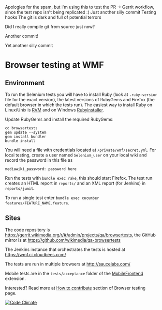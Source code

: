 Apologies for the spam, but I'm using this to test the PR -> Gerrit workflow, since the test repo isn't being replicated :(
Just another silly commit
Testing hooks
The git is dark and full of potential terrors

Did I really compile git from source just now?

Another commit!

Yet another silly commit
# Browser testing at WMF

## Environment

To run the Selenium tests you will have to install Ruby (look at `.ruby-version` file for the exact version), the latest versions of RubyGems and Firefox (the default browser in which the tests run). The easiest way to install Ruby on Linux/Unix is [RVM](https://rvm.io/) and on Windows [RubyInstaller](http://rubyinstaller.org/).

Update RubyGems and install the required RubyGems:

    cd browsertests
    gem update --system
    gem install bundler
    bundle install

You will need a file with credentials located at `/private/wmf/secret.yml`. For local testing, create a user named `Selenium_user` on your local wiki and record the password in this file as

    mediawiki_password: password here

Run the tests with `bundle exec rake`, this should start Firefox.
The test run creates an HTML report in `reports/` and an XML report (for Jenkins) in `reports/junit`.

To run a single test enter `bundle exec cucumber features/FEATURE_NAME.feature`.

## Sites

The code repository is https://gerrit.wikimedia.org/r/#/admin/projects/qa/browsertests, the GitHub mirror is at https://github.com/wikimedia/qa-browsertests

The Jenkins instance that orchestrates the tests is hosted at https://wmf.ci.cloudbees.com/

The tests are run in multiple browsers at http://saucelabs.com/

Mobile tests are in the `tests/acceptance` folder of the [MobileFrontend](https://github.com/wikimedia/mediawiki-extensions-MobileFrontend) extension.

Interested? Read more at [How to contribute](http://www.mediawiki.org/wiki/QA/Browser_testing#How_to_contribute) section of Browser testing page.

[![Code Climate](https://codeclimate.com/badge.png)](https://codeclimate.com/github/wikimedia/qa-browsertests)
